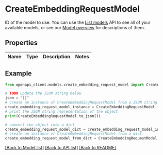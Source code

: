 # CreateEmbeddingRequestModel

ID of the model to use. You can use the [List models](/docs/api-reference/models/list) API to see all of your available models, or see our [Model overview](/docs/models/overview) for descriptions of them. 

## Properties

Name | Type | Description | Notes
------------ | ------------- | ------------- | -------------

## Example

```python
from openapi_client.models.create_embedding_request_model import CreateEmbeddingRequestModel

# TODO update the JSON string below
json = "{}"
# create an instance of CreateEmbeddingRequestModel from a JSON string
create_embedding_request_model_instance = CreateEmbeddingRequestModel.from_json(json)
# print the JSON string representation of the object
print(CreateEmbeddingRequestModel.to_json())

# convert the object into a dict
create_embedding_request_model_dict = create_embedding_request_model_instance.to_dict()
# create an instance of CreateEmbeddingRequestModel from a dict
create_embedding_request_model_from_dict = CreateEmbeddingRequestModel.from_dict(create_embedding_request_model_dict)
```
[[Back to Model list]](../README.md#documentation-for-models) [[Back to API list]](../README.md#documentation-for-api-endpoints) [[Back to README]](../README.md)


